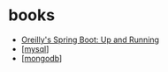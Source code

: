 # books

- [Oreilly's Spring Boot: Up and Running](https://learning.oreilly.com/library/view/spring-boot-up/9781492076971/)
- [[mysql]]
- [[mongodb]] 

[//begin]: # "Autogenerated link references for markdown compatibility"
[mysql]: mysql.md "mysql"
[mongodb]: mongodb.md "mongodb"
[//end]: # "Autogenerated link references"
